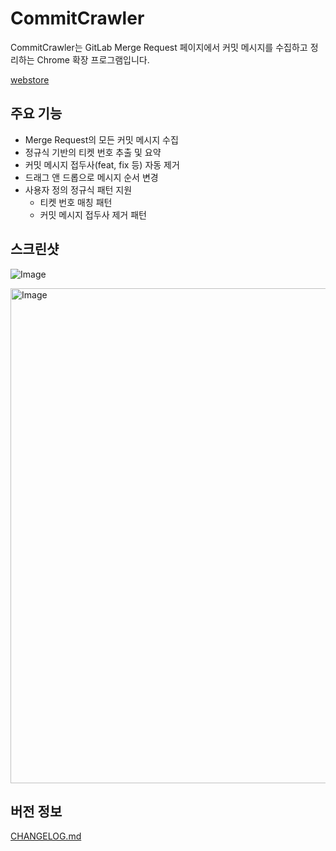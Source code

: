 # CommitCrawler

CommitCrawler는 GitLab Merge Request 페이지에서 커밋 메시지를 수집하고 정리하는 Chrome 확장 프로그램입니다.

[webstore](https://chromewebstore.google.com/detail/commitextractor/hmeggpmnaknodlgjnacpgpmnnbigpkgg?hl=ko)

## 주요 기능

- Merge Request의 모든 커밋 메시지 수집
- 정규식 기반의 티켓 번호 추출 및 요약
- 커밋 메시지 접두사(feat, fix 등) 자동 제거
- 드래그 앤 드롭으로 메시지 순서 변경
- 사용자 정의 정규식 패턴 지원
  - 티켓 번호 매칭 패턴
  - 커밋 메시지 접두사 제거 패턴

## 스크린샷

![Image](https://github.com/user-attachments/assets/1bb2902a-882b-41bc-95e2-252409f78010)

<img width="792" alt="Image" src="https://github.com/user-attachments/assets/0d9cb3e6-a6d6-4bd6-b5f1-4fd85c1b4874" />

## 버전 정보

[CHANGELOG.md](./src/CHANGELOG.md)
